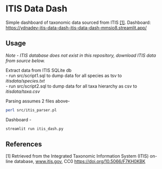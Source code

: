 # ITIS Data Dash

Simple dashboard of taxonomic data sourced from ITIS [[1]](#1).
Dashboard: https://ydnadev-itis-data-dash-itis-data-dash-mmsio8.streamlit.app/

## Usage

*Note - ITIS database does not exist in this repository, download ITIS data from source below.* 

Extract data from ITIS SQLite db  
    - run src/script1.sql to dump data for all species as tsv to *itisdata/species.txt*  
    - run src/script2.sql to dump data for all taxa hierarchy as csv to *itisdata/taxa.csv*  

Parsing assumes 2 files above- 
```bash
perl src/itis_parser.pl 
```

Dashboard -
```bash
streamlit run itis_dash.py
```
## References
<a id="1">[1]</a> 
Retrieved from the Integrated Taxonomic Information System (ITIS) on-line database, www.itis.gov, CC0
https://doi.org/10.5066/F7KH0KBK
